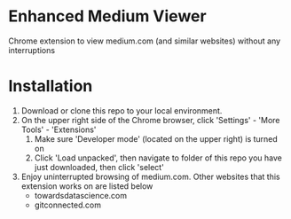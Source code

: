 # Enhanced Medium Viewer

Chrome extension to view medium.com (and similar websites) without any interruptions

# Installation
1. Download or clone this repo to your local environment.
1. On the upper right side of the Chrome browser, click 'Settings' - 'More Tools' - 'Extensions'
    1. Make sure 'Developer mode' (located on the upper right) is turned on
    1. Click 'Load unpacked', then navigate to folder of this repo you have just downloaded, then click 'select'
1. Enjoy uninterrupted browsing of medium.com. Other websites that this extension works on are listed below
    * towardsdatascience.com
    * gitconnected.com
